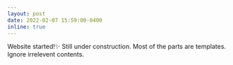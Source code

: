 ```yaml
---
layout: post
date: 2022-02-07 15:59:00-0400
inline: true
---
```


Website started!:sparkles: Still under construction. Most of the parts are templates. Ignore irrelevent contents.
